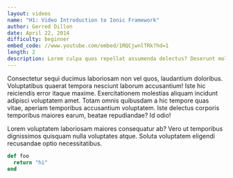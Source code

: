 ```yaml
---
layout: videos
name: "H1: Video Introduction to Ionic Framework"
author: Gerred Dillon
date: April 22, 2014
difficulty: beginner
embed_code: //www.youtube.com/embed/1RQCjwnlTRk?hd=1
length: 2
description: Lorem culpa quos repellat assumenda delectus? Deserunt molestias aut vero amet qui, eum. Eum minus.
---
```


Consectetur sequi ducimus laboriosam non vel quos, laudantium doloribus. Voluptatibus quaerat tempora nesciunt laborum accusantium! Iste hic reiciendis error itaque maxime. Exercitationem molestias aliquam incidunt adipisci voluptatem amet. Totam omnis quibusdam a hic tempore quas vitae, aperiam temporibus accusantium voluptatem. Iste delectus corporis temporibus maiores earum, beatae repudiandae? Id odio!

Lorem voluptatem laboriosam maiores consequatur ab? Vero ut temporibus dignissimos quisquam nulla voluptates atque. Soluta voluptatem eligendi recusandae optio necessitatibus.


```ruby
def foo
  return "hi"
end
```

